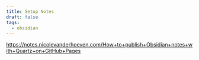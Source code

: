 ```yaml
---
title: Setup Notes
draft: false
tags:
  - obsidian
---
```

https://notes.nicolevanderhoeven.com/How+to+publish+Obsidian+notes+with+Quartz+on+GitHub+Pages